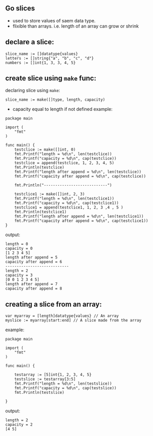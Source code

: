 ## Go slices 

- used to store values of saem data type.
- flixible than arrays. i.e. length of an array can grow or shrink


## declare a slice:
```
slice_name := []datatype{values}
letters := []string{"a", "b", "c", "d"}
numbers := []int{1, 3, 3, 4, 5}
```

## create slice using ```make``` func:

declaring slice using ```make```:
```
slice_name := make([]type, length, capacity)
```
- capacity equal to length if not defined
example:
```
package main

import (
	"fmt"
)

func main() {
	testclice := make([]int, 0)
	fmt.Printf("length = %d\n", len(testclice))
	fmt.Printf("capacity = %d\n", cap(testclice))
	testclice = append(testclice, 1, 2, 3, 4, 5)
	fmt.Println(testclice)
	fmt.Printf("length after append = %d\n", len(testclice))
	fmt.Printf("capacity after append = %d\n", cap(testclice))
	
	fmt.Println("----------------------------")
	
	testclice1 := make([]int, 2, 3)
	fmt.Printf("length = %d\n", len(testclice1))
	fmt.Printf("capacity = %d\n", cap(testclice1))
	testclice1 = append(testclice1, 1, 2, 3 ,4 , 5 )
	fmt.Println(testclice1)
	fmt.Printf("length after append = %d\n", len(testclice1))
	fmt.Printf("capacity after append = %d\n", cap(testclice1))
}
```
output:
```
length = 0
capacity = 0
[1 2 3 4 5]
length after append = 5
capacity after append = 6
----------------------------
length = 2
capacity = 3
[0 0 1 2 3 4 5]
length after append = 7
capacity after append = 8
```




## creating a slice from an array:
```
var myarray = [length]datatype{values} // An array
myslice := myarray[start:end] // A slice made from the array
```
example:
```
package main

import (
	"fmt"
)

func main() {
	
	testarray := [5]int{1, 2, 3, 4, 5}
	testslice := testarray[3:5]
	fmt.Printf("length = %d\n", len(testslice))
	fmt.Printf("capacity = %d\n", cap(testslice))
	fmt.Println(testslice)
	
}
```

output:
```
length = 2
capacity = 2
[4 5]
```



